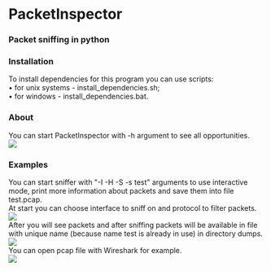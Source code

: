 # PacketInspector
### Packet sniffing in python

### Installation
To install dependencies for this program you can use scripts:  
 • for unix systems - install_dependencies.sh;  
 • for windows - install_dependencies.bat.  

### About
You can start PacketInspector with -h argument to see all opportunities.  
![](https://github.com/EvtDanya/Packet_Inspector/blob/main/github/print_help.png)  

### Examples
You can start sniffer with "-I -H -S -s test" arguments to use interactive mode, print more information about packets and save them into file test.pcap.  
At start you can choose interface to sniff on and protocol to filter packets.  
![](https://github.com/EvtDanya/Packet_Inspector/blob/main/github/example.png)      
After you will see packets and after sniffing packets will be available in file with unique name (because name test is already in use) in directory dumps.  
![](https://github.com/EvtDanya/Packet_Inspector/blob/main/github/example_of_packets.png)      
You can open pcap file with Wireshark for example.  
![](https://github.com/EvtDanya/Packet_Inspector/blob/main/github/saved_pcaps.png)        


